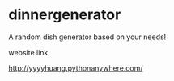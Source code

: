 # dinnergenerator

A random dish generator based on your needs!

website link

http://yyyyhuang.pythonanywhere.com/

